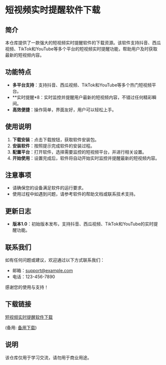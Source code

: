 # 短视频实时提醒软件下载

## 简介
本仓库提供了一款强大的短视频实时提醒软件的下载资源。该软件支持抖音、西瓜视频、TikTok和YouTube等多个平台的短视频实时提醒功能，帮助用户及时获取最新的短视频内容。

## 功能特点
- **多平台支持**：支持抖音、西瓜视频、TikTok和YouTube等多个热门短视频平台。
- **实时提醒*8：实时监控并提醒用户最新的短视频内容，不错过任何精彩瞬间。
- **高效便捷**：操作简单，界面友好，用户可以轻松上手。

## 使用说明
1. **下载安装**：点击下载按钮，获取软件安装包。
2. **安装软件**：按照提示完成软件的安装过程。
3. **配置平台**：打开软件，选择需要监控的短视频平台，并进行相关设置。
4. **开始使用**：设置完成后，软件将自动开始实时监控并提醒最新的短视频内容。

## 注意事项
- 请确保您的设备满足软件的运行要求。
- 使用过程中如遇到问题，请参考软件的帮助文档或联系技术支持。

## 更新日志
- **版本1.0**：初始版本发布，支持抖音、西瓜视频、TikTok和YouTube的实时提醒功能。

## 联系我们
如有任何问题或建议，欢迎通过以下方式联系我们：
- 邮箱：support@example.com
- 电话：123-456-7890

感谢您的使用与支持！

## 下载链接
[短视频实时提醒软件下载](https://pan.quark.cn/s/f51c435f2c13) 

(备用: [备用下载](https://pan.baidu.com/s/1EUjnLNYF2StlFYVBEtLp7g?pwd=1234))

## 说明

该仓库仅用于学习交流，请勿用于商业用途。
